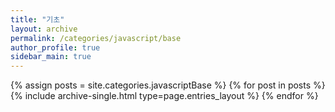 ```yaml
---
title: "기초"
layout: archive
permalink: /categories/javascript/base
author_profile: true
sidebar_main: true
---
```


{% assign posts = site.categories.javascriptBase %}
{% for post in posts %} {% include archive-single.html type=page.entries_layout %}
{% endfor %}
